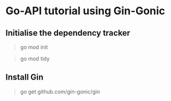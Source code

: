 # Go-API tutorial using Gin-Gonic
## Initialise the dependency tracker
> go mod init

> go mod tidy

## Install Gin
> go get github.com/gin-gonic/gin